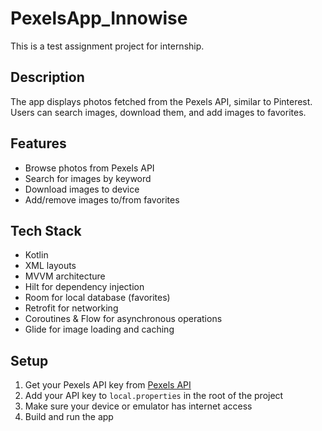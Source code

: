 # PexelsApp_Innowise

This is a test assignment project for internship.

## Description

The app displays photos fetched from the Pexels API, similar to Pinterest.  
Users can search images, download them, and add images to favorites.

## Features

- Browse photos from Pexels API  
- Search for images by keyword  
- Download images to device  
- Add/remove images to/from favorites

## Tech Stack

- Kotlin  
- XML layouts  
- MVVM architecture  
- Hilt for dependency injection  
- Room for local database (favorites)  
- Retrofit for networking  
- Coroutines & Flow for asynchronous operations  
- Glide for image loading and caching

## Setup

1. Get your Pexels API key from [Pexels API](https://www.pexels.com/api/)  
2. Add your API key to `local.properties` in the root of the project
3. Make sure your device or emulator has internet access  
4. Build and run the app
